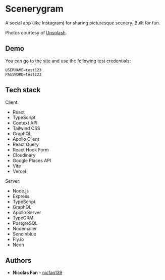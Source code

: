 # Scenerygram

A social app (like Instagram) for sharing picturesque scenery. Built for fun.

Photos courtesy of [Unsplash](https://unsplash.com/).

## Demo

You can go to the [site](https://scenerygram.vercel.app/) and use the following test credentials:

```
USERNAME=test123
PASSWORD=test123
```

## Tech stack

Client:
- React
- TypeScript
- Context API
- Tailwind CSS
- GraphQL
- Apollo Client
- React Query
- React Hook Form
- Cloudinary
- Google Places API
- Vite
- Vercel

Server:

- Node.js
- Express
- TypeScript
- GraphQL
- Apollo Server
- TypeORM
- PostgreSQL
- Nodemailer
- Sendinblue
- Fly.io
- Neon

## Authors

- **Nicolas Fan** - [nicfan139](https://github.com/nicfan139)